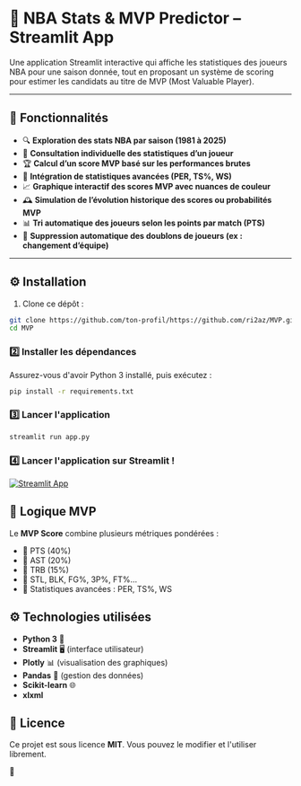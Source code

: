 # 🏀 NBA Stats & MVP Predictor – Streamlit App

Une application Streamlit interactive qui affiche les statistiques des joueurs NBA pour une saison donnée, tout en proposant un système de scoring pour estimer les candidats au titre de MVP (Most Valuable Player).

---

## 🚀 Fonctionnalités

- 🔍 **Exploration des stats NBA par saison (1981 à 2025)**
- 👤 **Consultation individuelle des statistiques d’un joueur**
- 🏆 **Calcul d’un score MVP basé sur les performances brutes**
- 🔮 **Intégration de statistiques avancées (PER, TS%, WS)**
- 📈 **Graphique interactif des scores MVP avec nuances de couleur**
- 🕰️ **Simulation de l’évolution historique des scores ou probabilités MVP**
- 📊 **Tri automatique des joueurs selon les points par match (PTS)**
- 🔁 **Suppression automatique des doublons de joueurs (ex : changement d’équipe)**

---

## ⚙️ Installation

1. Clone ce dépôt :

```bash
git clone https://github.com/ton-profil/https://github.com/ri2az/MVP.git
cd MVP
```

### 2️⃣ Installer les dépendances
Assurez-vous d'avoir Python 3 installé, puis exécutez :
```sh
pip install -r requirements.txt
```

### 3️⃣ Lancer l'application
```sh
streamlit run app.py
```

### 4️⃣ Lancer l'application sur Streamlit !

[![Streamlit App](https://static.streamlit.io/badges/streamlit_badge_black_white.svg)](/https://riaazmvp.streamlit.app/)

## 🧠 Logique MVP
Le **MVP Score** combine plusieurs métriques pondérées :
- 📌 PTS (40%)
- 📌 AST (20%)
- 📌 TRB (15%)
- 📌 STL, BLK, FG%, 3P%, FT%…
- 📌 Statistiques avancées : PER, TS%, WS

## ⚙️ Technologies utilisées
- **Python 3** 🐍
- **Streamlit** 🖥️ (interface utilisateur)
- **Plotly** 📊 (visualisation des graphiques)
- **Pandas** 📄 (gestion des données)
- **Scikit-learn** 🌐
- **xlxml**

## 📜 Licence
Ce projet est sous licence **MIT**. Vous pouvez le modifier et l'utiliser librement.

 🚀

